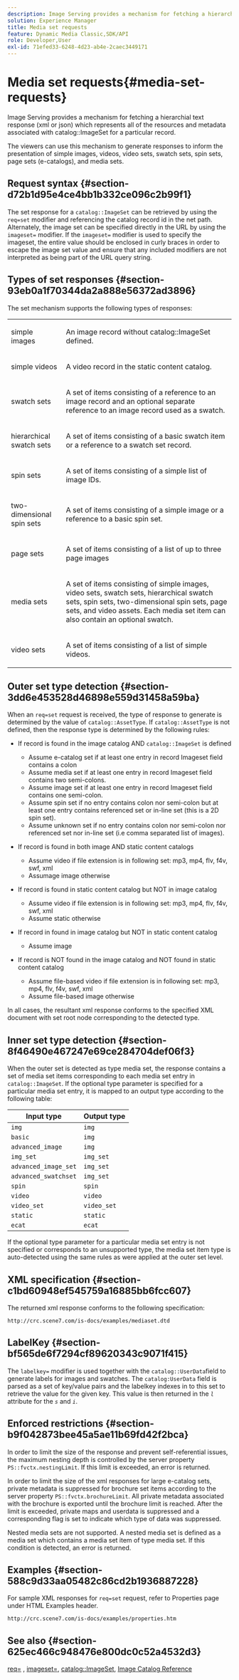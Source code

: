 ```yaml
---
description: Image Serving provides a mechanism for fetching a hierarchial text response (xml or json) which represents all of the resources and metadata associated with catalog ImageSet for a particular record.
solution: Experience Manager
title: Media set requests
feature: Dynamic Media Classic,SDK/API
role: Developer,User
exl-id: 71efed33-6248-4d23-ab4e-2caec3449171
---
```

# Media set requests{#media-set-requests}

Image Serving provides a mechanism for fetching a hierarchial text response (xml or json) which represents all of the resources and metadata associated with catalog::ImageSet for a particular record.

The viewers can use this mechanism to generate responses to inform the presentation of simple images, videos, video sets, swatch sets, spin sets, page sets (e-catalogs), and media sets.

## Request syntax {#section-d72b1d95e4ce4bb1b332ce096c2b99f1}

The set response for a `catalog::ImageSet` can be retrieved by using the `req=set` modifier and referencing the catalog record id in the net path. Alternately, the image set can be specified directly in the URL by using the `imageset=` modifier. If the `imageset=` modifier is used to specify the imageset, the entire value should be enclosed in curly braces in order to escape the image set value and ensure that any included modifiers are not interpreted as being part of the URL query string.

## Types of set responses {#section-93eb0a1f70344da2a888e56372ad3896}

The set mechanism supports the following types of responses:

<table id="simpletable_3718A93699F64805A41BC8A24D7962D2"> 
 <tr class="strow"> 
  <td class="stentry"> <p>simple images </p></td> 
  <td class="stentry"> <p>An image record without <span class="codeph"> catalog::ImageSet</span> defined. </p></td> 
 </tr> 
 <tr class="strow"> 
  <td class="stentry"> <p>simple videos </p></td> 
  <td class="stentry"> <p>A video record in the static content catalog. </p></td> 
 </tr> 
 <tr class="strow"> 
  <td class="stentry"> <p>swatch sets </p></td> 
  <td class="stentry"> <p>A set of items consisting of a reference to an image record and an optional separate reference to an image record used as a swatch. </p></td> 
 </tr> 
 <tr class="strow"> 
  <td class="stentry"> <p>hierarchical swatch sets </p></td> 
  <td class="stentry"> <p>A set of items consisting of a basic swatch item or a reference to a swatch set record. </p></td> 
 </tr> 
 <tr class="strow"> 
  <td class="stentry"> <p>spin sets </p></td> 
  <td class="stentry"> <p>A set of items consisting of a simple list of image IDs. </p></td> 
 </tr> 
 <tr class="strow"> 
  <td class="stentry"> <p>two-dimensional spin sets </p></td> 
  <td class="stentry"> <p>A set of items consisting of a simple image or a reference to a basic spin set. </p></td> 
 </tr> 
 <tr class="strow"> 
  <td class="stentry"> <p>page sets </p></td> 
  <td class="stentry"> <p>A set of items consisting of a list of up to three page images </p></td> 
 </tr> 
 <tr class="strow"> 
  <td class="stentry"> <p>media sets </p></td> 
  <td class="stentry"> <p>A set of items consisting of simple images, video sets, swatch sets, hierarchical swatch sets, spin sets, two-dimensional spin sets, page sets, and video assets. Each media set item can also contain an optional swatch. </p></td> 
 </tr> 
 <tr class="strow"> 
  <td class="stentry"> <p>video sets </p></td> 
  <td class="stentry"> <p>A set of items consisting of a list of simple videos. </p></td> 
 </tr> 
</table>

## Outer set type detection {#section-3dd6e453528d46898e559d31458a59ba}

When an `req=set` request is received, the type of response to generate is determined by the value of `catalog::AssetType`. If `catalog::AssetType` is not defined, then the response type is determined by the following rules:

* If record is found in the image catalog AND `catalog::ImageSet` is defined

    * Assume e-catalog set if at least one entry in record Imageset field contains a colon 
    * Assume media set if at least one entry in record Imageset field contains two semi-colons. 
    * Assume image set if at least one entry in record Imageset field contains one semi-colon. 
    * Assume spin set if no entry contains colon nor semi-colon but at least one entry contains referenced set or in-line set (this is a 2D spin set). 
    * Assume unknown set if no entry contains colon nor semi-colon nor referenced set nor in-line set (i.e comma separated list of images).

* If record is found in both image AND static content catalogs

    * Assume video if file extension is in following set: mp3, mp4, flv, f4v, swf, xml 
    * Assumage image otherwise

* If record is found in static content catalog but NOT in image catalog

    * Assume video if file extension is in following set: mp3, mp4, flv, f4v, swf, xml 
    * Assume static otherwise

* If record in found in image catalog but NOT in static content catalog

    * Assume image

* If record is NOT found in the image catalog and NOT found in static content catalog

    * Assume file-based video if file extension is in following set: mp3, mp4, flv, f4v, swf, xml 
    * Assume file-based image otherwise

In all cases, the resultant xml response conforms to the specified XML document with set root node corresponding to the detected type.

## Inner set type detection {#section-8f46490e467247e69ce284704def06f3}

When the outer set is detected as type media set, the response contains a set of media set items corresponding to each media set entry in `catalog::ImageSet`. If the optional type parameter is specified for a particular media set entry, it is mapped to an output type according to the following table:

|  Input type  | Output type  |
|---|---|
|  `img`  | `img`  |
|  `basic`  | `img`  |
|  `advanced_image`  | `img`  |
|  `img_set`  | `img_set`  |
|  `advanced_image_set`  | `img_set`  |
|  `advanced_swatchset`  | `img_set`  |
|  `spin`  | `spin`  |
|  `video`  | `video`  |
|  `video_set`  | `video_set`  |
|  `static`  | `static`  |
|  `ecat`  | `ecat`  |

If the optional type parameter for a particular media set entry is not specified or corresponds to an unsupported type, the media set item type is auto-detected using the same rules as were applied at the outer set level.

## XML specification {#section-c1bd60948ef545759a16885bb6fcc607}

The returned xml response conforms to the following specification:

`http://crc.scene7.com/is-docs/examples/mediaset.dtd`

## LabelKey {#section-bf565de6f7294cf89620343c9071f415}

The `labelkey=` modifier is used together with the `catalog::UserData`field to generate labels for images and swatches. The `catalog:UserData` field is parsed as a set of key/value pairs and the labelkey indexes in to this set to retrieve the value for the given key. This value is then returned in the *`l`* attribute for the *`s`* and *`i`*.

## Enforced restrictions {#section-b9f042873bee45a5ae11b69fd42f2bca}

In order to limit the size of the response and prevent self-referential issues, the maximum nesting depth is controlled by the server property `PS::fvctx.nestingLimit`. If this limit is exceeded, an error is returned.

In order to limit the size of the xml responses for large e-catalog sets, private metadata is suppressed for brochure set items according to the server property `PS::fvctx.brochureLimit`. All private metadata associated with the brochure is exported until the brochure limit is reached. After the limit is exceeded, private maps and userdata is suppressed and a corresponding flag is set to indicate which type of data was suppressed.

Nested media sets are not supported. A nested media set is defined as a media set which contains a media set item of type media set. If this condition is detected, an error is returned.

## Examples {#section-588c9d33aa05482c86cd2b1936887228}

For sample XML responses for `req=set` request, refer to Properties page under HTML Examples header.

`http://crc.scene7.com/is-docs/examples/properties.htm`

## See also {#section-625ec466c948476e800dc0c52a4532d3}

[req=](../../../../../is-api/http-ref/image-serving-api-ref/c-http-protocol-reference/c-command-reference/r-req/r-req.md#reference-907cdb4a97034db7ad94695f25552e76) , [imageset=](../../../../../is-api/http-ref/image-serving-api-ref/c-http-protocol-reference/c-command-reference/r-req/r-imageset-req.md#reference-c42935490db84830b31e9e649895dee3), [catalog::ImageSet](/help/aem-is-ir-api/is-api/image-catalog/image-serving-api-ref/c-image-catalog-reference/c-image-svg-data-reference/c-image-data-reference/r-imageset-cat.md), [Image Catalog Reference](../../../../../is-api/image-catalog/image-serving-api-ref/c-image-catalog-reference/c-overview/c-overview.md#concept-9ce2b6a133de45f783e95cabc5810ac3)
